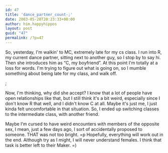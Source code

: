 ```yaml
---
id: 47
title: 'dance_partner_count-;'
date: 2003-05-28T20:23:33+00:00
author: him.happyhippos
layout: post
guid: "47"
permalink: /?p=47
---
```

So, yesterday, I'm walkin' to MC, extremely late for my cs class. I run into R, my current dance partner, sitting next to another guy, so I stop by to say hi. Then she introduces him as &#8220;C, my boyfriend&#8221;. At this point I'm totally at a loss for words. I'm trying to figure out what is going on, so I mumble something about being late for my class, and walk off.
  
  
;
  
  
Now, I'm thinking, why did she accept? I know that a lot of people have open relationships like that, but I still think it's a bit weird, especially since I don't know R that well, and I didn't know C at all. Maybe it's just me, I just kinda felt uncomfortable in that situation. So, I ended up switching classes to the intermediate class, with another friend.
  
  
Maybe I'm cursed to have weird encounters with members of the opposite sex, I mean, just a few days ago, I sort of accidentally proposed to someone. THAT was not too bright. =p Hopefully, everything will work out in the end. Although try as I might, I will never understand females. I think that task is better left to their Maker. =)